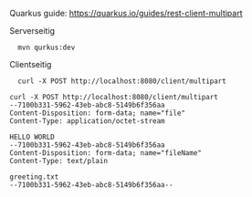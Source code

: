 Quarkus guide: https://quarkus.io/guides/rest-client-multipart

Serverseitig
```
  mvn qurkus:dev
```

Clientseitig
```
  curl -X POST http://localhost:8080/client/multipart
```

```
curl -X POST http://localhost:8080/client/multipart
--7100b331-5962-43eb-abc8-5149b6f356aa
Content-Disposition: form-data; name="file"
Content-Type: application/octet-stream

HELLO WORLD
--7100b331-5962-43eb-abc8-5149b6f356aa
Content-Disposition: form-data; name="fileName"
Content-Type: text/plain

greeting.txt
--7100b331-5962-43eb-abc8-5149b6f356aa--
```

